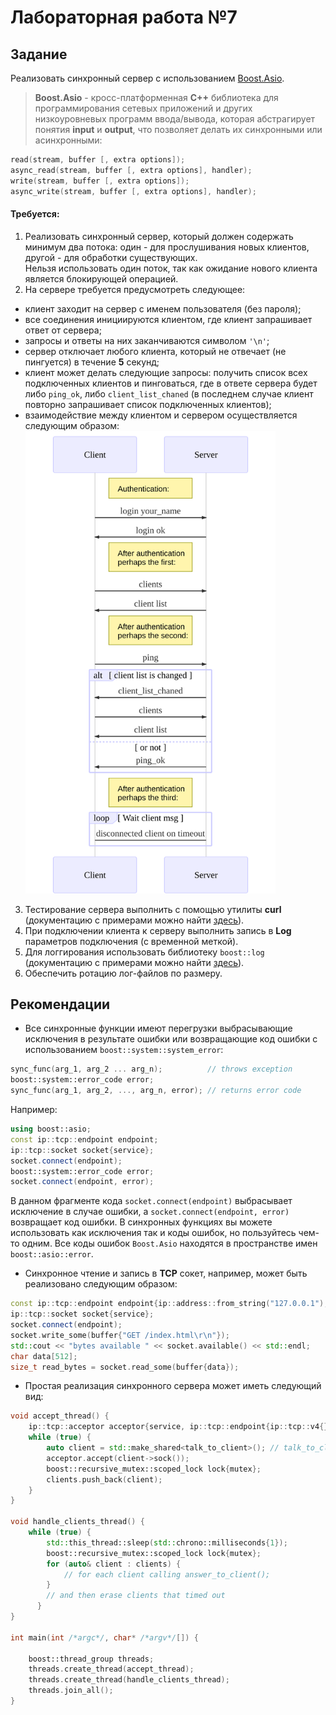 # Лабораторная работа №7

## Задание

Реализовать синхронный сервер с использованием [Boost.Asio](https://www.boost.org/doc/libs/1_68_0/doc/html/boost_asio.html). 
> **Boost.Asio** - кросс-платформенная **С++** библиотека для программирования сетевых приложений и других низкоуровневых программ ввода/вывода, которая абстрагирует понятия **input** и **output**, что позволяет делать их синхронными или асинхронными:
```cpp
read(stream, buffer [, extra options]);
async_read(stream, buffer [, extra options], handler);
write(stream, buffer [, extra options]);
async_write(stream, buffer [, extra options], handler);
```
#### Требуется:

1. Реализовать синхронный сервер, который должен содержать минимум два потока: один - для прослушивания новых клиентов, другой - для обработки существующих. <br/>Нельзя использовать один поток, так как ожидание нового клиента является блокирующей операцией.
2. На сервере требуется предусмотреть следующее: 
- клиент заходит на сервер с именем пользователя (без пароля);
- все соединения инициируются клиентом, где клиент запрашивает ответ от сервера;
- запросы и ответы на них заканчиваются символом `'\n'`; 
- сервер отключает любого клиента, который не отвечает (не пингуется) в течение **5** секунд;
- клиент может делать следующие запросы: получить список всех подключенных клиентов и пинговаться, где в ответе сервера будет либо `ping_ok`, либо `client_list_chaned` (в последнем случае клиент повторно запрашивает список подключенных клиентов);
- взаимодействие между клиентом и сервером осуществляется следующим образом:
<br/><img src="./images/protocol.svg" width="400"></img>
3. Тестирование сервера выполнить с помощью утилиты **curl** (документацию с примерами можно найти [здесь](https://ec.haxx.se/cmdline-options.html)).
4. При подключении клиента к серверу выполнить запись в **Log** параметров подключения (с временной меткой).
5. Для логгирования использовать библиотеку `boost::log` (документацию с примерами можно найти [здесь](https://www.boost.org/doc/libs/1_68_0/libs/log/doc/html/log/tutorial.html#log.tutorial.trivial)).
6. Обеспечить ротацию лог-файлов по размеру.

## Рекомендации

- Все синхронные функции имеют перегрузки выбрасывающие исключения в результате ошибки или возвращающие код ошибки с использованием `boost::system::system_error`:
```cpp
sync_func(arg_1, arg_2 ... arg_n);          // throws exception
boost::system::error_code error;
sync_func(arg_1, arg_2, ..., arg_n, error); // returns error code
```
Например:
```cpp
using boost::asio;
const ip::tcp::endpoint endpoint;
ip::tcp::socket socket{service};
socket.connect(endpoint);
boost::system::error_code error;
socket.connect(endpoint, error);
```
В данном фрагменте кода `socket.connect(endpoint)` выбрасывает исключение в случае ошибки, а `socket.connect(endpoint, error)` возвращает код ошибки. В синхронных функциях вы можете использовать как исключения так и коды ошибок, но пользуйтесь чем-то одним. Все коды ошибок `Boost.Asio` находятся в пространстве имен `boost::asio::error`.

- Синхронное чтение и запись в **TCP** сокет, например, может быть реализовано следующим образом:
```cpp
const ip::tcp::endpoint endpoint{ip::address::from_string("127.0.0.1"), 80};
ip::tcp::socket socket{service};
socket.connect(endpoint);
socket.write_some(buffer{"GET /index.html\r\n"});
std::cout << "bytes available " << socket.available() << std::endl;
char data[512];
size_t read_bytes = socket.read_some(buffer{data});
```

- Простая реализация синхронного сервера может иметь следующий вид:
```cpp
void accept_thread() {
    ip::tcp::acceptor acceptor{service, ip::tcp::endpoint{ip::tcp::v4{}, 8001}};
    while (true) {
        auto client = std::make_shared<talk_to_client>(); // talk_to_client - user defined class
        acceptor.accept(client->sock());
        boost::recursive_mutex::scoped_lock lock{mutex};
        clients.push_back(client);
    }
}

void handle_clients_thread() {
    while (true) {
        std::this_thread::sleep(std::chrono::milliseconds{1});
        boost::recursive_mutex::scoped_lock lock{mutex};
        for (auto& client : clients) {
            // for each client calling answer_to_client();
        }
        // and then erase clients that timed out
      }
}

int main(int /*argc*/, char* /*argv*/[]) {

    boost::thread_group threads;
    threads.create_thread(accept_thread);
    threads.create_thread(handle_clients_thread);
    threads.join_all();
}
```
